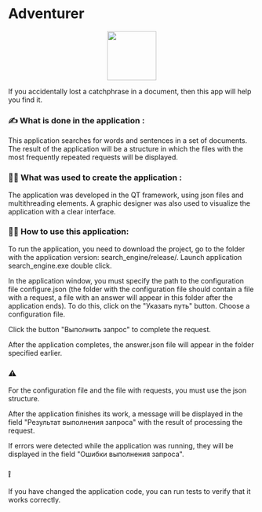 # Adventurer

<div id="header" align="center">
  <img src="https://media.giphy.com/media/l2QE3oVEP88zGMTPa/giphy.gif" width="100"/>
</div>

If you accidentally lost a catchphrase in a document,
then this app will help you find it.


### :writing_hand: What is done in the application  :
This application searches for words and sentences in a set of documents. The result of the application will be a structure in which the files with the most frequently repeated requests will be displayed.

### :technologist: What was used to create the application  : 
The application was developed in the QT framework, using json files and multithreading elements. A graphic designer was also used to visualize the application with a clear interface.

### :woman_scientist: How to use this application:
To run the application, you need to download the project, go to the folder with the application version: search_engine/release/.
Launch application search_engine.exe double click.

In the application window, you must specify the path to the configuration file configure.json (the folder with the configuration file should contain a file with a request, a file with an answer will appear in this folder after the application ends). To do this, click on the "Указать путь" button. Choose a configuration file. 

Click the button "Выполнить запрос" to complete the request.


After the application completes, the answer.json file will appear in the folder specified earlier.

### :warning: 
For the configuration file and the file with requests, you must use the json structure.

After the application finishes its work, a message will be displayed in the  field "Результат выполнения запроса" with the result of processing the request.

If errors were detected while the application was running, they will be displayed in the field "Ошибки выполнения запроса".


### :grey_exclamation: 
If you have changed the application code, you can run tests to verify that it works correctly.
